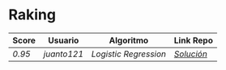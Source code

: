 # Raking
| Score | Usuario |	Algoritmo | Link Repo |
| - | - | - | - |
| *0.95* | *juanto121* | *Logistic Regression* | *[Solución](https://github.com/juanto121/ml_colombia/tree/master/soluciones_retos/basico/admisiones)* |
